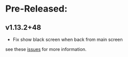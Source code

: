 <!--
Title: Pre-Released or Released: v1.2.3+xx
-->

# Pre-Released:

## v1.13.2+48

- Fix show black screen when back from main screen

see these [issues](https://github.com/flutter/flutter/issues?q=is%3Aissue+PopScope+black+is%3Aclosed) for more information.
